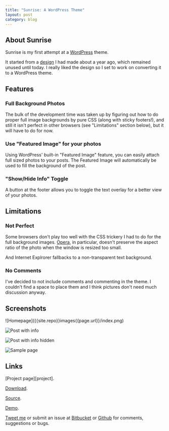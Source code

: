```yaml
---
title: "Sunrise: A WordPress Theme"
layout: post
category: blog
---
```


<h2 id="about-sunrise">About Sunrise</h2>

Sunrise is my first attempt at a [WordPress][] theme.

It started from a [design][forrst] I had made about a year ago, which remained unused until today. I really liked the design so I set to work on converting it to a WordPress theme. 


<h2 id="features">Features</h2>

### Full Background Photos ###
The bulk of the development time was taken up by figuring out how to do proper full image backgrounds by pure CSS (along with sticky footers!), and still it isn't perfect in other browsers (see "Limitations" section below), but it will have to do for now. 

### Use "Featured Image" for your photos ###
Using WordPress' built-in "Featured Image" feature, you can easily attach full sized photos to your posts. The Featured Image will automatically be used to fill the background of the post.

### "Show/Hide Info" Toggle ###
A button at the footer allows you to toggle the text overlay for a better view of your photos.

<h2 id="limitations">Limitations</h2>

### Not Perfect ###
Some browsers don't play too well with the CSS trickery I had to do for the full background images. [Opera][], in particular, doesn't preserve the aspect ratio of the photo when the window is resized too small. 

And Internet Explrorer fallbacks to a non-transparent text background.

### No Comments ###
I've decided to not include comments and commenting in the theme. I couldn't find a space to place them and I think pictures don't need much discussion anyway. 

<h2 id="screenshots">Screenshots</h2>
![Homepage]({{site.repo}}images{{page.url}}/index.png)

![Post with info]({{site.repo}}images{{page.url}}/single-with-info.png)

![Post with info hidden]({{site.repo}}images{{page.url}}/single-no-info.png)

![Sample page]({{site.repo}}images{{page.url}}/page.png)

<h2 id="links">Links</h2>
[Project page][project].

[Download][].

[Source][].

[Demo][].

[Tweet me][] or submit an issue at [Bitbucket][] or [Github][] for comments, suggestions or bugs.


[WordPress]: http://wordpress.com
[forrst]: http://forrst.com/posts/Untitled-Ej
[Opera]: http://opera.com
[Tweet me]: http://twitter.com/john2x
[Bitbucket]: {{links.bitbucket}}/sunrise
[Github]: {{links.github}}/sunrise
[Download]: {{links.bitbucket}}/sunrise/get/v1.1.0.zip
[project]: {{site.url}}/projects/sunrise
[Source]: {{links.bitbucket}}/sunrise
[Demo]: {{site.url}}/wordpress

